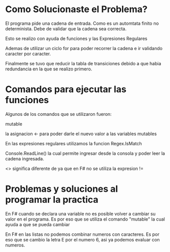 # Como Solucionaste el Problema?
El programa pide una cadena de entrada. Como es un automtata finito no determinista. Debe de validar que la cadena sea correcta.

Esto se realizo con ayuda de funciones y las Expresiones Regulares

Ademas de utilizar un ciclo for para poder recorrer la cadena e ir validando caracter por caracter.

Finalmente se tuvo que reducir la tabla de transiciones debido a que habia redundancia en la que se realizo primero.

# Comandos para ejecutar las funciones
Algunos de los comandos que se utilizaron fueron:

mutable

la asignacion <- para poder darle el nuevo valor a las variables mutables

En las expresiones regulares utilizamos la funcion Regex.IsMatch

Console.ReadLine() la cual permite ingresar desde la consola y poder leer la cadena ingresada.

<> significa diferente de ya que en F# no se utiliza la expresion !=


# Problemas y soluciones al programar la practica
En F# cuando se declara una variable no es posible volver a cambiar su valor en el programa. Es por eso que se utiliza el 
comando "mutable" la cual ayuda a que se pueda cambiar

En F# en las listas no podemos combinar numeros con caracteres. Es por eso que se cambio la letra E por el numero 6, asi ya podemos evaluar con numeros.
